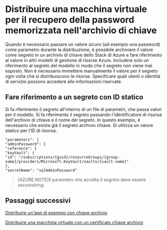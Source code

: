 <properties
    pageTitle="Distribuire una macchina virtuale con una password archiviata in Azure Stack chiave archivio | Microsoft Azure"
    description="Informazioni su come distribuire una macchina virtuale con una password archiviata in Azure Stack chiave archivio"
    services="azure-stack"
    documentationCenter=""
    authors="rlfmendes"
    manager="natmack"
    editor=""/>

<tags
    ms.service="azure-stack"
    ms.workload="na"
    ms.tgt_pltfrm="na"
    ms.devlang="na"
    ms.topic="get-started-article"
    ms.date="09/26/2016"
    ms.author="ricardom"/>

# <a name="deploy-a-vm-by-retrieving-the-password-stored-in-key-vault"></a>Distribuire una macchina virtuale per il recupero della password memorizzata nell'archivio di chiave

Quando è necessario passare un valore sicuro (ad esempio una password) come parametro durante la distribuzione, è possibile archiviare il valore come segreto in un archivio di chiave dello Stack di Azure e fare riferimento al valore in altri modelli di gestione di risorse Azure. Includere solo un riferimento al segreto del modello in modo che il segreto non viene mai esposto. Non è necessario immettere manualmente il valore per il segreto ogni volta che si distribuiscono le risorse. Specificare quali utenti o identità di servizio possono accedere alle informazioni riservate.

## <a name="reference-a-secret-with-static-id"></a>Fare riferimento a un segreto con ID statico

Si fa riferimento il segreto all'interno di un file di parametri, che passa valori per il modello. Si fa riferimento il segreto passando l'identificatore di risorsa dell'archivio di chiave e il nome del segreto. In questo esempio, è necessario che esista già il segreto archivio chiave. Si utilizza un valore statico per l'ID di risorsa.

    "parameters": {
    "adminPassword": {
    "reference": {
    "keyVault": {
    "id": "/subscriptions/{guid}/resourceGroups/{group-name}/providers/Microsoft.KeyVault/vaults/{vault-name}"
    },
    "secretName": "sqlAdminPassword"


>[AZURE.NOTE]Il parametro che accetta il segreto deve essere *securestring*.

## <a name="next-steps"></a>Passaggi successivi
[Distribuire un'app di esempio con chiave archivio](azure-stack-kv-sample-app.md)

[Distribuire una macchina virtuale con un certificato chiave archivio](azure-stack-kv-push-secret-into-vm.md)

